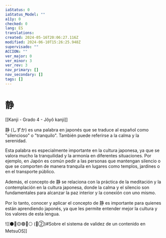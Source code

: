 ```yaml
---
iaStatus: 0
iaStatus_Model: ""
a11y: 0
checked: 0
lang: ES
translations: 
created: 2024-05-16T20:06:27.116Z
modified: 2024-06-10T15:26:25.948Z
supervisado: ""
ACCION: ""
ver_major: 0
ver_minor: 3
ver_rev: 3
nav_primary: []
nav_secondary: []
tags: []
---
```

# 静

[[Kanji - Grado 4 - Jôyô kanji]]

静 (しずか) es una palabra en japonés que se traduce al español como "silencioso" o "tranquilo". También puede referirse a la calma y la serenidad.

Esta palabra es especialmente importante en la cultura japonesa, ya que se valora mucho la tranquilidad y la armonía en diferentes situaciones. Por ejemplo, en Japón es común pedir a las personas que mantengan silencio o que se comporten de manera tranquila en lugares como templos, jardines o en el transporte público.

Además, el concepto de 静 se relaciona con la práctica de la meditación y la contemplación en la cultura japonesa, donde la calma y el silencio son fundamentales para alcanzar la paz interior y la conexión con uno mismo.

Por lo tanto, conocer y aplicar el concepto de 静 es importante para quienes están aprendiendo japonés, ya que les permite entender mejor la cultura y los valores de esta lengua.


![[⚫🔴🟡🟢🔵⚪ (🔴②)#Sobre el sistema de validez de un contenido en MetsuOS]]